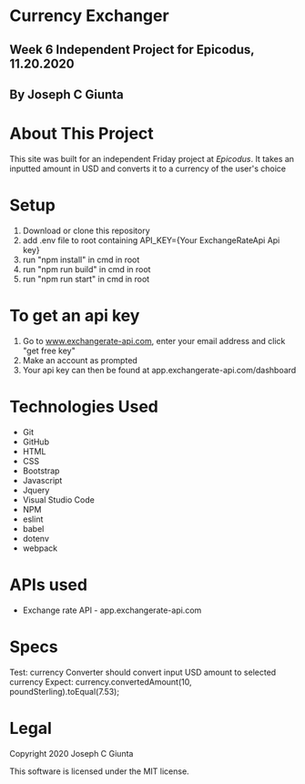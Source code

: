 # Currency Exchanger
## Week 6 Independent Project for Epicodus, 11.20.2020
## By Joseph C Giunta
# About This Project
This site was built for an independent Friday project at _Epicodus_. It takes an inputted amount in USD and converts it to a currency of the user's choice

# Setup

1. Download or clone this repository
2. add .env file to root containing API_KEY={Your ExchangeRateApi Api key}
3. run "npm  install" in cmd in root
4. run "npm run build" in cmd in root
5. run "npm run start" in cmd in root

# To get an api key

1. Go to www.exchangerate-api.com, enter your email address and click "get free key"
2. Make an account as prompted
3. Your api key can then be found at app.exchangerate-api.com/dashboard

# Technologies Used
* Git
* GitHub
* HTML
* CSS
* Bootstrap
* Javascript
* Jquery
* Visual Studio Code
* NPM
* eslint
* babel
* dotenv
* webpack

# APIs used
* Exchange rate API - app.exchangerate-api.com

# Specs
Test: currency Converter should convert input USD amount to selected currency
Expect: currency.convertedAmount(10, poundSterling).toEqual(7.53);

# Legal

Copyright 2020 Joseph C Giunta

This software is licensed under the MIT license.